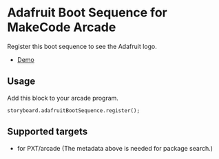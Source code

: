 ---
---

# Adafruit Boot Sequence for MakeCode Arcade

Register this boot sequence to see the Adafruit logo.

* [Demo](https://adafruit.github.io/pxt-adafruit-boot-sequence)

## Usage

Add this block to your arcade program.

```blocks
storyboard.adafruitBootSequence.register();
```

## Supported targets

* for PXT/arcade
(The metadata above is needed for package search.)

<script src="https://makecode.com/gh-pages-embed.js"></script><script>makeCodeRender("https://arcade.makecode.com/", "{{ site.github.owner_name }}/{{ site.github.repository_name }}");</script>


